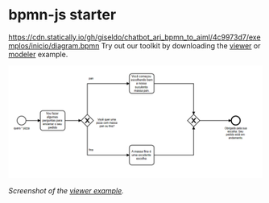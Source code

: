 # bpmn-js starter
https://cdn.statically.io/gh/giseldo/chatbot_ari_bpmn_to_aiml/4c9973d7/exemplos/inicio/diagram.bpmn
Try out our toolkit by downloading the [viewer](https://cdn.statically.io/gh/giseldo/chatbot_ari_bpmn_to_aiml/4c9973d7/exemplos/inicio/viewer.html) or [modeler](https://cdn.statically.io/gh/giseldo/chatbot_ari_bpmn_to_aiml/4c9973d7/exemplos/inicio/modeler.html) example.


[![viewer example screenshot](./viewer.png)](https://cdn.statically.io/gh/giseldo/chatbot_ari_bpmn_to_aiml/4c9973d7/exemplos/inicio/viewer.html)

_Screenshot of the [viewer example](https://cdn.statically.io/gh/giseldo/chatbot_ari_bpmn_to_aiml/4c9973d7/exemplos/inicio/viewer.html)._
